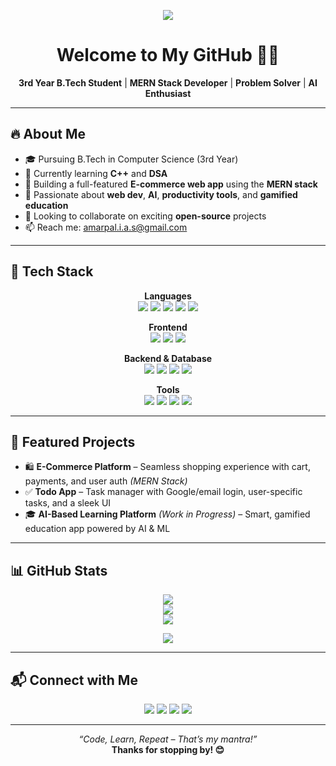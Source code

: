 <!-- Banner -->
<p align="center">
  <img src="https://readme-typing-svg.herokuapp.com?font=Fira+Code&duration=2500&pause=1000&color=F75C7E&width=435&lines=Hi+%F0%9F%91%8B%2C+I'm+Amar+Pal;B.Tech+Student+%7C+MERN+Stack+Dev+%7C+C%2B%2B+Enthusiast;Always+learning+%F0%9F%93%9A+%7C+Always+building+%F0%9F%9A%80" />
</p>

<h1 align="center">Welcome to My GitHub 👨‍💻</h1>

<p align="center">
  <b>3rd Year B.Tech Student</b> | <b>MERN Stack Developer</b> | <b>Problem Solver</b> | <b>AI Enthusiast</b>
</p>

---

## 🔥 About Me

- 🎓 Pursuing B.Tech in Computer Science (3rd Year)
- 🌱 Currently learning **C++** and **DSA**
- 💼 Building a full-featured **E-commerce web app** using the **MERN stack**
- 🚀 Passionate about **web dev**, **AI**, **productivity tools**, and **gamified education**
- 🤝 Looking to collaborate on exciting **open-source** projects
- 📫 Reach me: [amarpal.i.a.s@gmail.com](mailto:amarpal.i.a.s@gmail.com)

---

## 🚀 Tech Stack

<div align="center">
  
**Languages**  
<img src="https://img.shields.io/badge/C++-00599C?style=flat&logo=c%2B%2B&logoColor=white" />
<img src="https://img.shields.io/badge/C-555555?style=flat&logo=c&logoColor=A8B9CC" />
<img src="https://img.shields.io/badge/JavaScript-F7DF1E?style=flat&logo=javascript&logoColor=black" />
<img src="https://img.shields.io/badge/HTML5-E34F26?style=flat&logo=html5&logoColor=white" />
<img src="https://img.shields.io/badge/CSS3-1572B6?style=flat&logo=css3&logoColor=white" />

**Frontend**  
<img src="https://img.shields.io/badge/React-20232A?style=flat&logo=react&logoColor=61DAFB" />
<img src="https://img.shields.io/badge/Tailwind_CSS-38B2AC?style=flat&logo=tailwind-css&logoColor=white" />
<img src="https://img.shields.io/badge/Bootstrap-563D7C?style=flat&logo=bootstrap&logoColor=white" />

**Backend & Database**  
<img src="https://img.shields.io/badge/Node.js-339933?style=flat&logo=node.js&logoColor=white" />
<img src="https://img.shields.io/badge/Express.js-000000?style=flat&logo=express&logoColor=white" />
<img src="https://img.shields.io/badge/MongoDB-4EA94B?style=flat&logo=mongodb&logoColor=white" />
<img src="https://img.shields.io/badge/Firebase-FFCA28?style=flat&logo=firebase&logoColor=white" />

**Tools**  
<img src="https://img.shields.io/badge/Git-F05032?style=flat&logo=git&logoColor=white" />
<img src="https://img.shields.io/badge/GitHub-181717?style=flat&logo=github&logoColor=white" />
<img src="https://img.shields.io/badge/Postman-FF6C37?style=flat&logo=postman&logoColor=white" />
<img src="https://img.shields.io/badge/VS_Code-007ACC?style=flat&logo=visual-studio-code&logoColor=white" />

</div>

---

## 📌 Featured Projects

- 🛍️ **E-Commerce Platform** – Seamless shopping experience with cart, payments, and user auth *(MERN Stack)*
- ✅ **Todo App** – Task manager with Google/email login, user-specific tasks, and a sleek UI
- 🎓 **AI-Based Learning Platform** *(Work in Progress)* – Smart, gamified education app powered by AI & ML

---

## 📊 GitHub Stats

<p align="center">
  <img src="https://github-readme-stats.vercel.app/api?username=ITSAMARHERE&show_icons=true&theme=tokyonight" />
  <br />
  <img src="https://github-readme-stats.vercel.app/api/top-langs/?username=ITSAMARHERE&layout=compact&theme=tokyonight" />
  <br />
  <img src="https://github-readme-streak-stats.herokuapp.com/?user=ITSAMARHERE&theme=tokyonight" />
</p>

<p align="center">
  <img src="https://komarev.com/ghpvc/?username=ITSAMARHERE&label=Profile%20Views&color=blueviolet&style=flat" />
</p>

---

## 📬 Connect with Me

<p align="center">
  <a href="mailto:amarpal.i.a.s@gmail.com"><img src="https://img.shields.io/badge/Gmail-D14836?style=for-the-badge&logo=gmail&logoColor=white"></a>
  <a href="https://www.linkedin.com/in/amar-pal-a945ba250/"><img src="https://img.shields.io/badge/LinkedIn-0A66C2?style=for-the-badge&logo=linkedin&logoColor=white"></a>
  <a href="https://github.com/ITSAMARHERE"><img src="https://img.shields.io/badge/GitHub-181717?style=for-the-badge&logo=github&logoColor=white"></a>
  <a href="https://www.instagram.com/its.amarhere/?hl=en"><img src="https://img.shields.io/badge/Instagram-E4405F?style=for-the-badge&logo=instagram&logoColor=white"></a>
</p>

---

<p align="center">
  <i>“Code, Learn, Repeat – That’s my mantra!”</i><br>
  <b>Thanks for stopping by! 😊</b>
</p>
